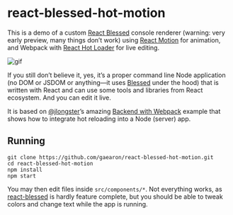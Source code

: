 # react-blessed-hot-motion

This is a demo of a custom [React Blessed](https://github.com/Yomguithereal/react-blessed/) console renderer (warning: very early preview, many things don’t work) using [React Motion](https://github.com/chenglou/react-motion) for animation, and Webpack with [React Hot Loader](https://github.com/gaearon/react-hot-loader) for live editing.

![gif](http://i.imgur.com/2tdeBnm.gif)

If you still don’t believe it, yes, it’s a proper command line Node application (no DOM or JSDOM or anything—it uses [Blessed](https://github.com/chjj/blessed) under the hood) that is written with React and can use some tools and libraries from React ecosystem. And you can edit it live.

It is based on [@jlongster](jlongster.com)’s amazing [Backend with Webpack](https://github.com/jlongster/backend-with-webpack) example that shows how to integrate hot reloading into a Node (server) app.

## Running

```
git clone https://github.com/gaearon/react-blessed-hot-motion.git
cd react-blessed-hot-motion
npm install
npm start
```

You may then edit files inside `src/components/*`. Not everything works, as [react-blessed](https://github.com/Yomguithereal/react-blessed/) is hardly feature complete, but you should be able to tweak colors and change text while the app is running.
